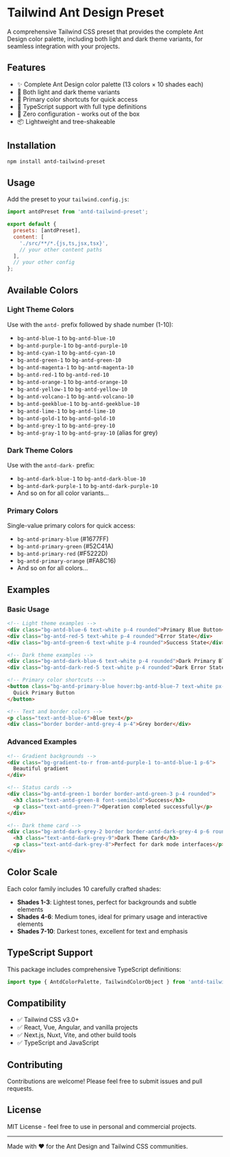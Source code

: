 # Tailwind Ant Design Preset

A comprehensive Tailwind CSS preset that provides the complete Ant Design color palette, including both light and dark theme variants, for seamless integration with your projects.

## Features

- ✨ Complete Ant Design color palette (13 colors × 10 shades each)
- 🌙 Both light and dark theme variants
- 🎨 Primary color shortcuts for quick access
- 📱 TypeScript support with full type definitions
- 🚀 Zero configuration - works out of the box
- 📦 Lightweight and tree-shakeable

## Installation

```bash
npm install antd-tailwind-preset
```

## Usage

Add the preset to your `tailwind.config.js`:

```javascript
import antdPreset from 'antd-tailwind-preset';

export default {
  presets: [antdPreset],
  content: [
    './src/**/*.{js,ts,jsx,tsx}',
    // your other content paths
  ],
  // your other config
};
```

## Available Colors

### Light Theme Colors
Use with the `antd-` prefix followed by shade number (1-10):

- `bg-antd-blue-1` to `bg-antd-blue-10`
- `bg-antd-purple-1` to `bg-antd-purple-10`
- `bg-antd-cyan-1` to `bg-antd-cyan-10`
- `bg-antd-green-1` to `bg-antd-green-10`
- `bg-antd-magenta-1` to `bg-antd-magenta-10`
- `bg-antd-red-1` to `bg-antd-red-10`
- `bg-antd-orange-1` to `bg-antd-orange-10`
- `bg-antd-yellow-1` to `bg-antd-yellow-10`
- `bg-antd-volcano-1` to `bg-antd-volcano-10`
- `bg-antd-geekblue-1` to `bg-antd-geekblue-10`
- `bg-antd-lime-1` to `bg-antd-lime-10`
- `bg-antd-gold-1` to `bg-antd-gold-10`
- `bg-antd-grey-1` to `bg-antd-grey-10`
- `bg-antd-gray-1` to `bg-antd-gray-10` (alias for grey)

### Dark Theme Colors
Use with the `antd-dark-` prefix:

- `bg-antd-dark-blue-1` to `bg-antd-dark-blue-10`
- `bg-antd-dark-purple-1` to `bg-antd-dark-purple-10`
- And so on for all color variants...

### Primary Colors
Single-value primary colors for quick access:

- `bg-antd-primary-blue` (#1677FF)
- `bg-antd-primary-green` (#52C41A)
- `bg-antd-primary-red` (#F5222D)
- `bg-antd-primary-orange` (#FA8C16)
- And so on for all colors...

## Examples

### Basic Usage

```html
<!-- Light theme examples -->
<div class="bg-antd-blue-6 text-white p-4 rounded">Primary Blue Button</div>
<div class="bg-antd-red-5 text-white p-4 rounded">Error State</div>
<div class="bg-antd-green-6 text-white p-4 rounded">Success State</div>

<!-- Dark theme examples -->
<div class="bg-antd-dark-blue-6 text-white p-4 rounded">Dark Primary Blue</div>
<div class="bg-antd-dark-red-5 text-white p-4 rounded">Dark Error State</div>

<!-- Primary color shortcuts -->
<button class="bg-antd-primary-blue hover:bg-antd-blue-7 text-white px-4 py-2 rounded transition-colors">
  Quick Primary Button
</button>

<!-- Text and border colors -->
<p class="text-antd-blue-6">Blue text</p>
<div class="border border-antd-grey-4 p-4">Grey border</div>
```

### Advanced Examples

```html
<!-- Gradient backgrounds -->
<div class="bg-gradient-to-r from-antd-purple-1 to-antd-blue-1 p-6">
  Beautiful gradient
</div>

<!-- Status cards -->
<div class="bg-antd-green-1 border border-antd-green-3 p-4 rounded">
  <h3 class="text-antd-green-8 font-semibold">Success</h3>
  <p class="text-antd-green-7">Operation completed successfully</p>
</div>

<!-- Dark theme card -->
<div class="bg-antd-dark-grey-2 border border-antd-dark-grey-4 p-6 rounded">
  <h3 class="text-antd-dark-grey-9">Dark Theme Card</h3>
  <p class="text-antd-dark-grey-8">Perfect for dark mode interfaces</p>
</div>
```

## Color Scale

Each color family includes 10 carefully crafted shades:

- **Shades 1-3**: Lightest tones, perfect for backgrounds and subtle elements
- **Shades 4-6**: Medium tones, ideal for primary usage and interactive elements
- **Shades 7-10**: Darkest tones, excellent for text and emphasis

## TypeScript Support

This package includes comprehensive TypeScript definitions:

```typescript
import type { AntdColorPalette, TailwindColorObject } from 'antd-tailwind-preset';
```

## Compatibility

- ✅ Tailwind CSS v3.0+
- ✅ React, Vue, Angular, and vanilla projects
- ✅ Next.js, Nuxt, Vite, and other build tools
- ✅ TypeScript and JavaScript

## Contributing

Contributions are welcome! Please feel free to submit issues and pull requests.

## License

MIT License - feel free to use in personal and commercial projects.

---

Made with ❤️ for the Ant Design and Tailwind CSS communities.
